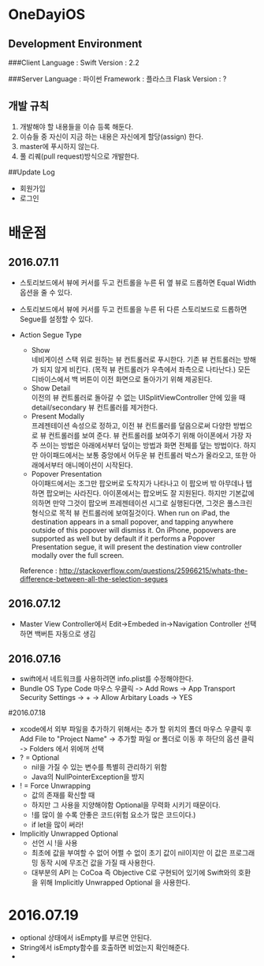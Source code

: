 # OneDayiOS

## Development Environment

###Client
Language : Swift
Version : 2.2

###Server
Language : 파이썬
Framework : 플라스크
Flask Version : ?

## 개발 규칙
1. 개발해야 할 내용들을 이슈 등록 해둔다.
2. 이슈들 중 자신이 지금 하는 내용은 자신에게 할당(assign) 한다.
3. master에 푸시하지 않는다.
4. 풀 리퀘(pull request)방식으로 개발한다.

##Update Log
* 회원가입
* 로그인

# 배운점
## 2016.07.11
* 스토리보드에서 뷰에 커서를 두고 컨트롤을 누른 뒤 옆 뷰로 드롭하면 Equal Width 옵션을 줄 수 있다.
* 스토리보드에서 뷰에 커서를 두고 컨트롤을 누른 뒤 다른 스토리보드로 드롭하면 Segue를 설정할 수 있다.
* Action Segue Type
	* Show  
	네비게이션 스택 위로 원하는 뷰 컨트롤러로 푸시한다. 기존 뷰 컨트롤러는 방해가 되지 않게 비킨다. (목적 뷰 컨트롤러가 우측에서 좌측으로 나타난다.) 모든 디바이스에서 백 버튼이 이전 화면으로 돌아가기 위해 제공된다.
	* Show Detail  
	    이전의 뷰 컨트롤러로 돌아갈 수 없는 UISplitViewController    안에 있을 때    detail/secondary     뷰 컨트롤러를 제거한다. 
	* Present Modally  
	프레젠테이션 속성으로 정하고, 이전 뷰 컨트롤러를 덮음으로써 다양한 방법으로 뷰 컨트롤러를 보여 준다. 뷰 컨트롤러를 보여주기 위해 아이폰에서 가장 자주 쓰이는 방법은 아래에서부터 덮이는 방법과 화면 전체를 덮는 방법이다. 하지만 아이패드에서는 보통 중앙에서 어두운 뷰 컨트롤러 박스가 올라오고, 또한 아래에서부터 애니메이션이 시작된다.
	* Popover Presentation  
	아이패드에서는 조그만 팝오버로 도착지가 나타나고 이 팝오버 밖 아무데나 탭하면 팝오버는 사라진다. 아이폰에서는 팝오버도 잘 지원된다. 하지만 기본값에 의하면 만약 그것이 팝오버 프레젠테이션 시그로 실행된다면, 그것은 풀스크린 형식으로 목적 뷰 컨트롤러에 보여질것이다.
	When run on iPad, the destination appears in a small popover, and tapping anywhere outside of this popover will dismiss it. On iPhone, popovers are supported as well but by default if it performs a Popover Presentation segue, it will present the destination view controller modally over the full screen.
	
	Reference : <http://stackoverflow.com/questions/25966215/whats-the-difference-between-all-the-selection-segues>
	
## 2016.07.12
* Master View Controller에서 Edit->Embeded in->Navigation Controller 선택하면 백버튼 자동으로 생김

## 2016.07.16
* swift에서 네트워크를 사용하려면 info.plist를 수정해야한다.
* Bundle OS Type Code 마우스 우클릭 -> Add Rows -> App Transport Security Settings -> + -> Allow Arbitary Loads -> YES

#2016.07.18
* xcode에서 외부 파일을 추가하기 위해서는 추가 할 위치의 폴더 마우스 우클릭 후 Add File to "Project Name" -> 추가할 파일 or 폴더로 이동 후 하단의 옵션 클릭 -> Folders 에서 위에꺼 선택
* ? = Optional 
	* nil을 가질 수 있는 변수를 특별히 관리하기 위함
	* Java의 NullPointerException을 방지
* ! = Force Unwrapping
	* 값의 존재를 확신할 때
	* 하지만 그 사용을 지양해야함 Optional을 무력화 시키기 때문이다.
	* !를 많이 쓸 수록 안좋은 코드(위험 요소가 많은 코드이다.)
	* if let을 많이 써라!
* Implicitly Unwrapped Optional
	* 선언 시 !을 사용
	* 최초에 값을 부여할 수 없어 어쩔 수 없이 초기 값이 nil이지만 이 값은 프로그래밍 동작 시에 무조건 값을 가질 때 사용한다.
	* 대부분의 API 는 CoCoa 즉 Objective C로 구현되어 있기에 Swift와의 호환을 위해 Implicitly Unwrapped Optional 을 사용한다.
	
# 2016.07.19
* optional 상태에서 isEmpty를 부르면 안된다.
* String에서 isEmpty함수를 호출하면 비었는지 확인해준다.
* 